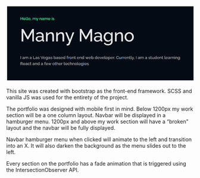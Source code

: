 ![Image of portfolio](https://github.com/dairy-free/Manuel-Magno-Portfolio/blob/main/images/portfolio-readMe.png)

This site was created with bootstrap as the front-end framework. SCSS and vanilla JS was used for the entirety of the project.

The portfolio was designed with mobile first in mind. Below 1200px my work section will be a one column layout. Navbar will be displayed in a hamburger menu. 
1200px and above my work section will have a “broken” layout and the navbar will be fully displayed.

Navbar hamburger menu when clicked will animate to the left and transition into an X. It will also darken the background as the menu slides out to the left.

Every section on the portfolio has a fade animation that is triggered using the IntersectionObserver API.

